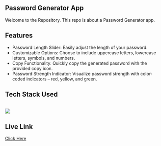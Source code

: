 <h2>Password Generator App</h2>
Welcome to the Repository. This repo is about a Password Generator app.

<h2>Features</h2>
<ul>
  <li>Password Length Slider: Easily adjust the length of your password.</li>
  <li>Customizable Options: Choose to include uppercase letters, lowercase letters, symbols, and numbers.</li>
  <li>Copy Functionality: Quickly copy the generated password with the provided copy icon.</li>
  <li>Password Strength Indicator: Visualize password strength with color-coded indicators – red, yellow, and green.</li>
</ul>

<h2>Tech Stack Used</h2>
<br/>
<div>
    <img src="https://skillicons.dev/icons?i=html,css,javascript" /><br>
</div>

<h2>Live Link</h2>
<a href="https://password-generator-app-sooty.vercel.app/" target="_blank">Click Here</a>
